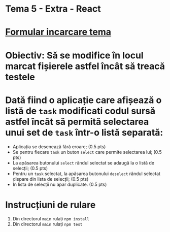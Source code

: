# Tema 5 - Extra - React

# [Formular incarcare tema](https://forms.gle/6ss5BAs7DziSXn3u7)

# Obiectiv: Să se modifice în locul marcat fișierele astfel încât să treacă testele

# Dată fiind o aplicație care afișează o listă de `task` modificati codul sursă astfel încât să permită selectarea unui set de `task` într-o listă separată:

- Aplicația se desenează fără eroare; (0.5 pts)
- Se pentru fiecare `task` un buton `select` care permite selectarea lui; (0.5 pts)
- La apăsarea butonului `select` rândul selectat se adaugă la o listă de selecții; (0.5 pts)
- Pentru un `task` selectat, la apăsarea butonului `deselect` rândul selectat dispare din lista de selecții; (0.5 pts)
- În lista de selecții nu apar duplicate. (0.5 pts)

# Instrucțiuni de rulare
1. Din directorul `main` rulați `npm install`
2. Din directorul `main` rulați `npm test`
